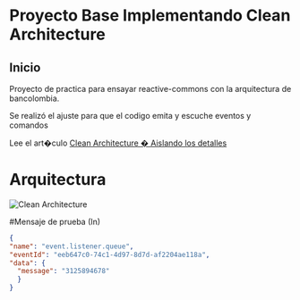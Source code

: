 # Proyecto Base Implementando Clean Architecture

## Inicio

Proyecto de practica para ensayar reactive-commons con la arquitectura de bancolombia.

Se realizó el ajuste para que el codigo emita y escuche eventos y comandos

Lee el art�culo [Clean Architecture � Aislando los detalles](https://medium.com/bancolombia-tech/clean-architecture-aislando-los-detalles-4f9530f35d7a)

# Arquitectura

![Clean Architecture](https://miro.medium.com/max/1400/1*ZdlHz8B0-qu9Y-QO3AXR_w.png)

#Mensaje de prueba (In)

```JSON
{
"name": "event.listener.queue",
"eventId": "eeb647c0-74c1-4d97-8d7d-af2204ae118a",
"data": {
  "message": "3125894678"
  }
}
```